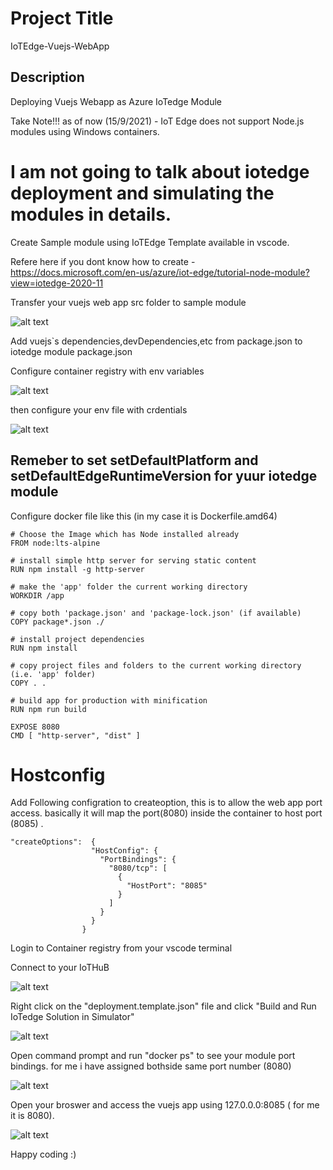 # Project Title
IoTEdge-Vuejs-WebApp

## Description

Deploying Vuejs Webapp as Azure IoTedge Module


Take Note!!! as of now (15/9/2021) - IoT Edge does not support Node.js modules using Windows containers.

# I am not going to talk about iotedge deployment and simulating the modules in details.

Create Sample module using IoTEdge Template available in vscode.

Refere here if you dont know how to create - https://docs.microsoft.com/en-us/azure/iot-edge/tutorial-node-module?view=iotedge-2020-11

Transfer your vuejs web app src folder to sample module

![alt text](https://github.com/durairajasivam/IoTEdge-Vuejs-WebApp/blob/master/modules/images/Src.PNG)

Add vuejs`s dependencies,devDependencies,etc from package.json to iotedge module package.json

Configure container registry with env variables

![alt text](https://github.com/durairajasivam/IoTEdge-Vuejs-WebApp/blob/master/modules/images/crconfig.PNG)

then configure your env file with crdentials

![alt text](https://github.com/durairajasivam/IoTEdge-Vuejs-WebApp/blob/master/modules/images/Env.PNG)


## Remeber to set setDefaultPlatform and setDefaultEdgeRuntimeVersion for yuur iotedge module 

Configure docker file like this  (in my case  it is Dockerfile.amd64)
```
# Choose the Image which has Node installed already
FROM node:lts-alpine

# install simple http server for serving static content
RUN npm install -g http-server

# make the 'app' folder the current working directory
WORKDIR /app

# copy both 'package.json' and 'package-lock.json' (if available)
COPY package*.json ./

# install project dependencies
RUN npm install

# copy project files and folders to the current working directory (i.e. 'app' folder)
COPY . .

# build app for production with minification
RUN npm run build

EXPOSE 8080
CMD [ "http-server", "dist" ]
```

# Hostconfig
Add Following configration to createoption, this is to allow the web app port access. basically it will map the port(8080) inside the container to host port (8085) . 
```
"createOptions":  {                
                  "HostConfig": {
                    "PortBindings": {
                      "8080/tcp": [ 
                        { 
                          "HostPort": "8085"
                        } 
                      ] 
                    } 
                  }
                }
```

Login to Container registry from your vscode terminal 

Connect to your IoTHuB 

![alt text](https://github.com/durairajasivam/IoTEdge-Vuejs-WebApp/blob/master/modules/images/IotHub.PNG)

Right click on the "deployment.template.json" file and click "Build and Run IoTedge Solution in Simulator" 

![alt text](https://github.com/durairajasivam/IoTEdge-Vuejs-WebApp/blob/master/modules/images/build%20and%20run.PNG)


Open command prompt and run "docker ps" to see your module port bindings. for me i have assigned bothside same port number (8080)

![alt text](https://github.com/durairajasivam/IoTEdge-Vuejs-WebApp/blob/master/modules/images/dockerps.PNG)

Open your broswer and access the vuejs app using 127.0.0.0:8085 ( for me it is 8080).

![alt text](https://github.com/durairajasivam/IoTEdge-Vuejs-WebApp/blob/master/modules/images/web%20app%20running%20.PNG)

Happy coding :)


